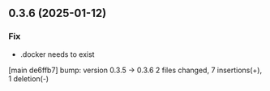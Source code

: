 ## 0.3.6 (2025-01-12)

### Fix

- .docker needs to exist

[main de6ffb7] bump: version 0.3.5 → 0.3.6
 2 files changed, 7 insertions(+), 1 deletion(-)

